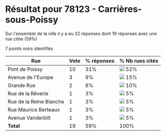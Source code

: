 # Résultat pour 78123 - Carrières-sous-Poissy

Sur l'ensemble de la ville il y a eu 32 réponses dont 19 réponses avec une rue citée (59%)

7 points noirs identifiés

| Rue | Vote | % réponses | % Nb rues cités|
|-----|------|------------|----------------|
| Pont de Poissy | 10 | 31% | <img src="../../img/bar_52.gif" />&nbsp;52%|
| Avenue de l'Europe | 3 | 9% | <img src="../../img/bar_15.gif" />&nbsp;15%|
| Grande Rue | 2 | 6% | <img src="../../img/bar_10.gif" />&nbsp;10%|
| Rue de la Rêverie | 1 | 3% | <img src="../../img/bar_5.gif" />&nbsp;5%|
| Rue de la Reine Blanche | 1 | 3% | <img src="../../img/bar_5.gif" />&nbsp;5%|
| Rue Maurice Berteaux | 1 | 3% | <img src="../../img/bar_5.gif" />&nbsp;5%|
| Avenue Vanderbilt | 1 | 3% | <img src="../../img/bar_5.gif" />&nbsp;5%|
| **Total** | 19 | 59% | 100%|
